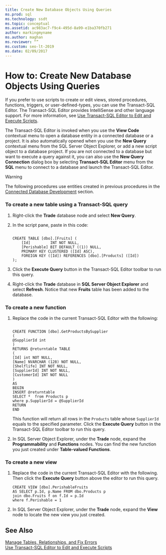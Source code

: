 ```yaml
---
title: Create New Database Objects Using Queries
ms.prod: sql
ms.technology: ssdt
ms.topic: conceptual
ms.assetid: ac983ac7-f9c4-495d-8a99-e1ba370fb271
author: markingmyname
ms.author: maghan
ms.reviewer: “”
ms.custom: seo-lt-2019
ms.date: 02/09/2017
---
```


# How to: Create New Database Objects Using Queries

If you prefer to use scripts to create or edit views, stored procedures, functions, triggers, or user-defined-types, you can use the Transact\-SQL Editor. The Transact\-SQL Editor provides IntelliSense and other language support. For more information, see [Use Transact-SQL Editor to Edit and Execute Scripts](../ssdt/use-transact-sql-editor-to-edit-and-execute-scripts.md).  
  
The Transact\-SQL Editor is invoked when you use the **View Code** contextual menu to open a database entity in a connected database or a project. It is also automatically opened when you use the **New Query** contextual menu from the SQL Server Object Explorer, or add a new script object to a database project. If you are not connected to a database but want to execute a query against it, you can also use the **New Query Connection** dialog box by selecting **Transact-SQL Editor** menu from the **SQL** menu to connect to a database and launch the Transact\-SQL Editor.  
  
> [!WARNING]  
> The following procedures use entities created in previous procedures in the [Connected Database Development](../ssdt/connected-database-development.md) section.  
  
### To create a new table using a Transact\-SQL query  
  
1.  Right-click the **Trade** database node and select **New Query**.  
  
2.  In the script pane, paste in this code:  
  
    ```  
  
    CREATE TABLE [dbo].[Fruits] (  
        [Id]         INT NOT NULL,  
        [Perishable] BIT DEFAULT ((1)) NULL,  
        PRIMARY KEY CLUSTERED ([Id] ASC),  
        FOREIGN KEY ([Id]) REFERENCES [dbo].[Products] ([Id])   
    );  
    ```  
  
3.  Click the **Execute Query** button in the Transact\-SQL Editor toolbar to run this query.  
  
4.  Right-click the **Trade** database in **SQL Server Object Explorer** and select **Refresh**. Notice that new **Fruits** table has been added to the database.  
  
### To create a new function  
  
1.  Replace the code in the current Transact\-SQL Editor with the following:  
  
    ```  
  
    CREATE FUNCTION [dbo].GetProductsBySupplier  
    (  
    @SupplierId int  
    )  
    RETURNS @returntable TABLE   
    (  
    [Id] int NOT NULL,   
    [Name] NVARCHAR (128) NOT NULL,  
    [Shelflife] INT NOT NULL,  
    [SupplierId] INT NOT NULL,  
    [CustomerId] INT NOT NULL  
    )  
    AS  
    BEGIN  
    INSERT @returntable  
    SELECT *  from Products p  
    where p.SupplierId = @SupplierId  
    RETURN   
    END  
    ```  
  
    This function will return all rows in the `Products` table whose `SupplierId` equals to the specified parameter. Click the **Execute Query** button in the Transact\-SQL Editor toolbar to run this query.  
  
2.  In SQL Server Object Explorer, under the **Trade** node, expand the **Programmability** and **Functions** nodes. You can find the new function you just created under **Table-valued Functions**.  
  
### To create a new view  
  
1.  Replace the code in the current Transact\-SQL Editor with the following. Then click the **Execute Query** button above the editor to run this query.  
  
    ```  
    CREATE VIEW [dbo].PerishableFruits   
    AS SELECT p.Id, p.Name FROM dbo.Products p  
    join dbo.Fruits f on f.Id = p.Id  
    where f.Perishable = 1  
    ```  
  
2.  In SQL Server Object Explorer, under the **Trade** node, expand the **View** node to locate the new view you just created.  
  
## See Also  
[Manage Tables, Relationships, and Fix Errors](../ssdt/manage-tables-relationships-and-fix-errors.md)  
[Use Transact-SQL Editor to Edit and Execute Scripts](../ssdt/use-transact-sql-editor-to-edit-and-execute-scripts.md)  
  
